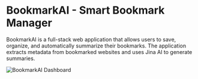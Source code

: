# BookmarkAI - Smart Bookmark Manager

BookmarkAI is a full-stack web application that allows users to save, organize, and automatically summarize their bookmarks. The application extracts metadata from bookmarked websites and uses Jina AI to generate summaries.

![BookmarkAI Dashboard](public/bookmark-app-ai-dashboard.png)

